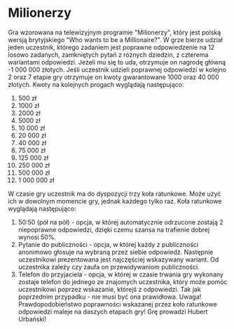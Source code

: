 # Milionerzy
Gra wzorowana na telewizyjnym programie "Milionerzy", który jest polską wersją brytyjskiego "Who wants to be a Millionaire?".
W grze bierze udział jeden uczestnik, którego zadaniem jest poprawne odpowiedzenie na 12 losowo zadanych, zamkniętych pytań z różnych dziedzin, z czterema wariantami odpowiedzi. Jeżeli mu się to uda, otrzymuje on nagrodę główną -1 000 000 złotych. 
Jeśli uczestnik udzieli poprawnej odpowiedzi w kolejno 2 oraz 7 etapie gry otrzymuje on kwoty gwarantowane 1000 oraz 40 000 złotych.
Kwoty na kolejnych progach wyglądają następująco:
1. 500 zł
2. 1000 zł
3. 2000 zł
4. 5000 zł
5. 10 000 zł
6. 20 000 zł
7. 40 000 zł
8. 75 000 zł
9. 125 000 zł
10. 250 000 zł
11.	500 000 zł
12.	1 000 000 zł

W czasie gry uczestnik ma do dyspozycji trzy koła ratunkowe. Może użyć ich w dowolnym momencie gry, jednak każdego tylko raz. Koła ratunkowe wyglądają następująco:
1. 50:50 (pół na pół) - opcja, w której automatycznie odrzucone zostają 2 niepoprawne odpowiedzi, dzięki czemu szansa na trafienie dobrej wynosi 50%.
2. Pytanie do publiczności - opcja, w której każdy z publiczności anonimowo głosuje na wybraną przez siebie odpowiedź. Następnie uczestnikowi prezentowana jest najczęściej wskazywany wariant. Od uczestnika zależy czy zaufa on przewidywaniom publiczności. 
3. Telefon do przyjaciela - opcja, w której w czasie trwania gry wykonany zostaje telefon do jednego ze znajomych uczestnika, który może pomóc uczestnikowi poprzez wskazanie, którejś z odpowiedzi. Tak jak poprzednim przypadku - nie musi być ona prawidłowa.
Uwaga! Prawdopodobieństwo poprawności wskazanej przez koło ratunkowe odpowiedzi maleje na daszych etapach gry!
Grę prowadzi Hubert Urbański!
